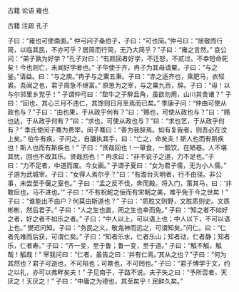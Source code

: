 
 古籍 论语 雍也 
 
 
 
 
 
 古籍 注疏 
 孔子 
 

子曰：“雍也可使南面。”
仲弓问子桑伯子，子曰：“可也简。”仲弓曰：“居敬而行简，以临其民，不亦可乎？居简而行简，无乃大简乎？”子曰：“雍之言然。”
哀公问：“弟子孰为好学？”孔子对曰：“有颜回者好学，不迁怒，不贰过。不幸短命死矣！今也则亡，未闻好学者也。”
子华使于齐，冉子为其母请粟。子曰：“与之釜。”请益。曰：“与之庾。”冉子与之粟五秉。子曰：“赤之适齐也，乘肥马，衣轻裘。吾闻之也，君子周急不继富。”
原思为之宰，与之粟九百，辞。子曰：“毋！以与尔邻里乡党乎！”
子谓仲弓曰：“犂牛之子騂且角，虽欲勿用，山川其舍诸？”
子曰：“回也，其心三月不违仁，其馀则日月至焉而已矣。”
季康子问：“仲由可使从政也与？”子曰：“由也果，于从政乎何有？”曰：“赐也，可使从政也与？”曰：“赐也达，于从政乎何有？”曰：“求也，可使从政也与？”曰：“求也艺，于从政乎何有？”
季氏使闵子骞为费宰。闵子骞曰：“善为我辞焉。如有复我者，则吾必在汶上矣。”
伯牛有疾，子问之，自牖执其手，曰：“亡之，命矣夫！斯人也而有斯疾也！斯人也而有斯疾也！”
子曰：“贤哉回也！一箪食，一瓢饮，在陋巷。人不堪其忧，回也不改其乐。贤哉回也！”
冉求曰：“非不说子之道，力不足也。”子曰：“力不足者，中道而废。今女画。”
子谓子夏曰：“女为君子儒，无为小人儒。”
子游为武城宰。子曰：“女得人焉尔乎？”曰：“有澹台灭明者，行不由径。非公事，未尝至于偃之室也。”
子曰：“孟之反不伐，奔而殿。将入门，策其马，曰：‘非敢后也，马不进也。’”
子曰：“不有祝鮀之佞而有宋朝之美，难乎免于今之世矣！”
子曰：“谁能出不由户？何莫由斯道也？”
子曰：“质胜文则野，文胜质则史。文质彬彬，然后君子。”
子曰：“人之生也直，罔之生也幸而免。”
子曰：“知之者不如好之者，好之者不如乐之者。”
子曰：“中人以上，可以语上也；中人以下，不可以语上也。”
樊迟问知。子曰：“务民之义，敬鬼神而远之，可谓知矣。”问仁。曰：“仁者先难而后获，可谓仁矣。”
子曰：“知者乐水，仁者乐山；知者动，仁者静；知者乐，仁者寿。”
子曰：“齐一变，至于鲁；鲁一变，至于道。”
子曰：“觚不觚，觚哉！觚哉！”
宰我问曰：“仁者，虽告之曰：‘井有仁焉。’其从之也？”子曰：“何为其然也？君子可逝也，不可陷也；可欺也，不可罔也。”
子曰：“君子博学于文，约之以礼，亦可以弗畔矣夫！”
子见南子，子路不说。夫子矢之曰：“予所否者，天厌之！天厌之！”
子曰：“中庸之为德也，其至矣乎！民鲜久矣。”
